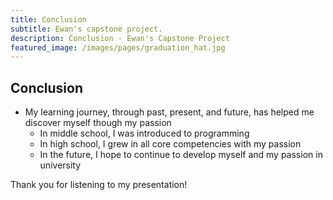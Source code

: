 ```yaml
---
title: Conclusion
subtitle: Ewan's capstone project.
description: Conclusion - Ewan's Capstone Project
featured_image: /images/pages/graduation_hat.jpg
---
```


## Conclusion

* My learning journey, through past, present, and future, has helped me discover myself though my passion
  * In middle school, I was introduced to programming
  * In high school, I grew in all core competencies with my passion
  * In the future, I hope to continue to develop myself and my passion in university

Thank you for listening to my presentation!
